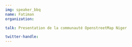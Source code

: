 ```yaml
---
img: speaker_bbq
name: Fatiman
organization: 

talk: Presentation de la communauté OpenstreetMap Niger

twitter-handle: 
---
```

